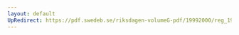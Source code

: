 ```yaml
---
layout: default
UpRedirect: https://pdf.swedeb.se/riksdagen-volumeG-pdf/19992000/reg_19992000/reg_19992000_0506.pdf
---
```

